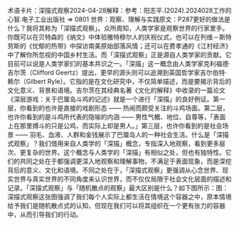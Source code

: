 

术语卡片：深描式观察2024-04-28解释：参考：阳志平.(2024).2024028工作的心智.电子工业出版社 => 0801 世界：观察、理解与实践原文：P287更好的做法是什么？我将其称为「深描式观察」。众所周知，人类学家是观察世界的行家里手。你既可以在贝特森的《纳文》中体验雅特穆尔人的庆祝仪式，也可以在列维－斯特劳斯的《忧郁的热带》中探访南美原始部落风情；还可以在费孝通的《江村经济》中了解你所忽视的中国乡村生活。而「深描式观察」正是源自人类学家的贡献。它目前可以说是人类学家们的基本共识之一。「深描」这一概念由人类学家克利福德·吉尔茨（Clifford Geertz）提出，更早的源头则可以追溯到英国哲学家吉尔伯特·赖尔（Gilbert Ryle）。它指的是在文化研究中，不仅简单描述，而是要揭示背后的文化意义、背景和语境。吉尔茨在其经典名著《文化的解释》中收录的一篇论文《深层游戏：关于巴厘岛斗鸡的记述》就是一个进行「深描」的良好例证。第一层，你看到的也许是直接的戏剧形态 —— 热闹而颇受关注的斗鸡场面。第二层，也许你看到的是斗鸡所代表的隐喻的内涵 —— 男性气概、地位、自尊等，「表面上在那里搏斗的只是公鸡，而实际上却是男人。」第三层，也许你看到的是社会场景 —— 羽毛、血液、人群和金钱展示了巴厘岛人的一种社会生活。什么是「深描式观察」？我们借用来自人类学的「深描」概念，专指深入地观察，看到更多层次、更复杂的世界。这个概念与人类学的「深描」有相似之处，但也有独特性。它们的共同之处在于都强调更深入地观察和理解事物，不满足于表面现象，而是深挖背后的意义、文化和语境。不同之处在于，「深描式观察」更强调从心念世界、现实世界与真实世界的不同角度来认识世界，而不仅仅局限于社会文化层面的描述和记录。「深描式观察」与「随机散点的观察」最大区别是什么？如下图所示：图：深描式观察这张图强调了我们每个人实际上都生活在情境这个容器之中，原本情境给予我们是随机散点式的认知，但现在我们可以将其组织在一个更有张力的容器中，从而引导我们的行动。